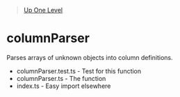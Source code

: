 > [Up One Level](../readme.md)

# columnParser

Parses arrays of unknown objects into column definitions.

- columnParser.test.ts - Test for this function
- columnParser.ts - The function
- index.ts - Easy import elsewhere